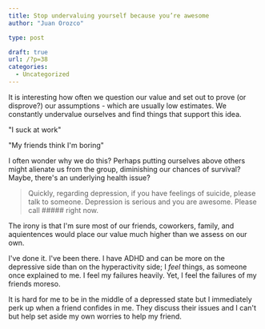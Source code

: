```yaml
---
title: Stop undervaluing yourself because you’re awesome
author: "Juan Orozco"

type: post

draft: true
url: /?p=38
categories:
  - Uncategorized
---
```


It is interesting how often we question our value and set out to prove (or disprove?) our assumptions - which are usually low estimates. We constantly undervalue ourselves and find things that support this idea.

"I suck at work"

"My friends think I'm boring"

I often wonder why we do this? Perhaps putting ourselves above others might alienate us from the group, diminishing our chances of survival? Maybe, there's an underlying health issue?

> Quickly, regarding depression, if you have feelings of suicide, please talk to someone. Depression is serious and you are awesome. Please call ##### right now.

The irony is that I'm sure most of our friends, coworkers, family, and aquientences would place our value much higher than we assess on our own.

I've done it. I've been there. I have ADHD and can be more on the depressive side than on the hyperactivity side; I _feel_ things, as someone once explained to me. I feel my failures heavily. Yet, I feel the failures of my friends moreso.

It is hard for me to be in the middle of a depressed state but I immediately perk up when a friend confides in me. They discuss their issues and I can't but help set aside my own worries to help my friend.
